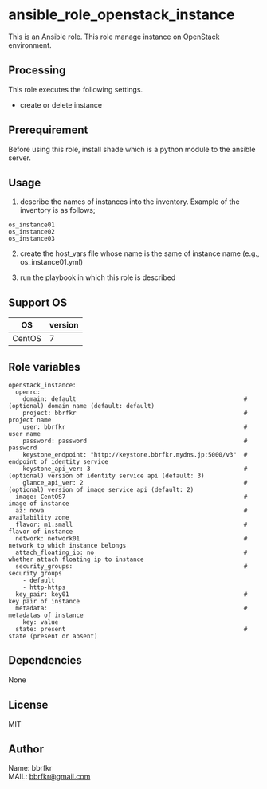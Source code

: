 # ansible_role_openstack_instance

This is an Ansible role. This role manage instance on OpenStack environment.

## Processing
This role executes the following settings.

* create or delete instance

## Prerequirement
Before using this role, install shade which is a python module to the ansible server.

## Usage
1. describe the names of instances into the inventory. Example of the inventory is as follows;
```
os_instance01
os_instance02
os_instance03
```
2. create the host_vars file whose name is the same of instance name (e.g., os_instance01.yml)

3. run the playbook in which this role is described 

## Support OS

| OS | version |
|----|---------|
|CentOS|7|

## Role variables
```
openstack_instance:
  openrc:                 
    domain: default                                               # (optional) domain name (default: default)
    project: bbrfkr                                               # project name
    user: bbrfkr                                                  # user name
    password: password                                            # password
    keystone_endpoint: "http://keystone.bbrfkr.mydns.jp:5000/v3"  # endpoint of identity service
    keystone_api_ver: 3                                           # (optional) version of identity service api (default: 3)
    glance_api_ver: 2                                             # (optional) version of image service api (default: 2)
  image: CentOS7                                                  # image of instance
  az: nova                                                        # availability zone
  flavor: m1.small                                                # flavor of instance
  network: network01                                              # network to which instance belongs
  attach_floating_ip: no                                          # whether attach floating ip to instance
  security_groups:                                                # security groups
    - default
    - http-https
  key_pair: key01                                                 # key pair of instance
  metadata:                                                       # metadatas of instance
    key: value
  state: present                                                  # state (present or absent)
```

## Dependencies
None

## License
MIT

## Author
Name: bbrfkr  
MAIL: bbrfkr@gmail.com

